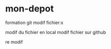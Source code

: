 # mon-depot
formation git
modif fichier:x

modif du fichier en local
modif fichier sur github

re modif